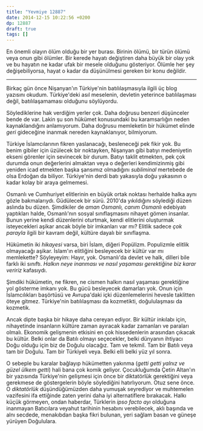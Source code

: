 ```yaml
---
title: "Yevmiye 12887"
date: 2014-12-15 10:22:56 +0200
dp: 12887
draft: true
tags: []
---
```


En önemli olayın ölüm olduğu bir yer burası. Birinin ölümü, bir türün
ölümü veya onun gibi ölümler. Bir kerede hayatı değiştiren daha büyük
bir olay yok ve bu hayatın ne kadar ufak bir mesele olduğunu
gösteriyor. Ölümle her şey değişebiliyorsa, hayat o kadar da
düşünülmesi gereken bir konu değildir.

--------------

Birkaç gün önce Nişanyan'ın Türkiye'nin batılılaşmasıyla ilgili üç
blog yazısını okudum. Türkiye'deki asıl meselenin, devletin yeterince
batılılaşması değil, batılılaşamaması olduğunu söylüyordu.

Söylediklerine hak verdiğim yerler çok. Daha doğrusu benzeri düşünceler
bende de var. Lakin şu son hükümet konusundaki bu karamsarlığın neden
kaynaklandığını anlamıyorum. Daha doğrusu memleketin bir hükümet elinde
*geri* gideceğine inanmak nereden kaynaklanıyor, bilmiyorum.

Türkiye İslamcılarının fikren yaslanacağı, besleneceği pek fikir
yok. Bu benim gibiler için üzülecek bir noktayken, Nişanyan gibi
batıyı medeniyetin ekseni görenler için sevinecek bir durum. Batıyı
taklit etmekten, pek çok durumda onun değerlerini almaktan veya o
değerleri kendimizinmiş gibi yeniden icad etmekten başka şansımız
olmadığını *subliminal* mertebede de olsa Erdoğan da
biliyor. Türkiye'nin derdi batı yakasıyla doğu yakasının o kadar kolay
bir araya gelmemesi.

Osmanlı ve Cumhuriyet elitlerinin en büyük ortak noktası herhalde
halka aynı gözle bakmalarıydı. Güdülecek bir sürü. 2010'da yıkıldığını
söylediği düzen aslında bu düzen. Şimdikiler de *aman Osmanlı, canım
Osmanlı* edebiyatı yaptıkları halde, Osmanlı'nın sosyal sınıflaşmasını
nihayet gömen insanlar. Bunun yerine kendi düzenlerini oturtmak, kendi
elitlerini oluşturmak isteyecekleri aşikar ancak böyle bir imkanları
var mı? Elitlik sadece *çok parayla* ilgili bir kavram değil, kültüre
dayalı bir sınıflaşma.

Hükümetin iki *hikayesi* varsa, biri İslam, diğeri
Popülizm. Populizmle elitlik olmayacağı aşikar. İslam'ın elitliğini
besleyecek bir kültür var mı memlekette? Söyleyeyim: Hayır,
yok. Osmanlı'da devlet ve halk, dilleri bile farklı iki
sınıftı. *Halkın neye inanması ve nasıl yaşaması gerektiğine biz karar
veririz* kafasıydı.

Şimdiki hükümetin, ne fikren, ne cismen halkın nasıl yaşaması
gerektiğine yol gösterme imkanı yok. Bu gücü besleyecek damarları yok.
Onun için İslamcılıkları başörtüsü ve Avrupa'daki içki düzenlemelerini
hevesle taklitten öteye gitmez. Türkiye'nin batılılaşması da
kozmetikti, doğululaşması da kozmetik.

Ancak dipte başka bir hikaye daha cereyan ediyor. Bir kültür inkılabı
için, nihayetinde insanların kültüre zaman ayıracak kadar zamanları ve
paraları olmalı. Ekonomik gelişmenin etkisini en çok hissedenlerin
arasından çıkacak bu kültür. Belki onlar da Batılı olmayı seçecekler,
belki dünyanın ihtiyacı Doğu olduğu için biz de Doğulu olacağız. Tam
ve tekmil. Tam bir Batılı veya tam bir Doğulu. Tam bir Türkiyeli
veya. Belki elli belki yüz yıl sonra.

O sebeple bu karalar bağlayıp hükümetten yakınma (*getti getti yalnız
ve güzel ülkem getti*) hali bana çok komik geliyor. Çocukluğumda Çetin
Altan'ın bir yazısında Türkiye'nin gelişmesi için önce bir diktatörlük
gerektiğini veya gerekmese de göstergelerin böyle söylediğini
hatırlıyorum. Otuz sene önce. O *diktatörlük* düşündüğümüzden daha
yumuşak seyrediyor ve muhtemelen vazifesini ifa ettiğinde zaten yerini
daha iyi alternatiflere bırakacak.  Halkı küçük görmeyen, ondan
haberdar, Türklerin *ipso facto ayı* olduğuna inanmayan Batıcılara
veyahut tarihinin hesabını verebilecek, aklı başında ve alnı secdede,
menakıbdan başka fikri bulunan, yeri sağlam basan ve güneşe yürüyen
Doğululara.

